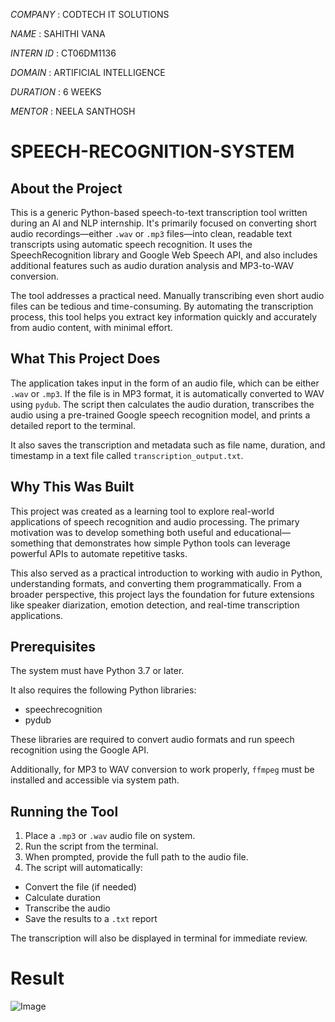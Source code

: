 *COMPANY*   : CODTECH IT SOLUTIONS

*NAME*      : SAHITHI VANA

*INTERN ID* : CT06DM1136

*DOMAIN*    : ARTIFICIAL INTELLIGENCE

*DURATION*  : 6 WEEKS

*MENTOR*    : NEELA SANTHOSH


# SPEECH-RECOGNITION-SYSTEM

## About the Project

This is a generic Python-based speech-to-text transcription tool written during an AI and NLP internship. It's primarily focused on converting short audio recordings—either `.wav` or `.mp3` files—into clean, readable text transcripts using automatic speech recognition. It uses the SpeechRecognition library and Google Web Speech API, and also includes additional features such as audio duration analysis and MP3-to-WAV conversion.

The tool addresses a practical need. Manually transcribing even short audio files can be tedious and time-consuming. By automating the transcription process, this tool helps you extract key information quickly and accurately from audio content, with minimal effort.

## What This Project Does

The application takes input in the form of an audio file, which can be either `.wav` or `.mp3`. If the file is in MP3 format, it is automatically converted to WAV using `pydub`. The script then calculates the audio duration, transcribes the audio using a pre-trained Google speech recognition model, and prints a detailed report to the terminal.

It also saves the transcription and metadata such as file name, duration, and timestamp in a text file called `transcription_output.txt`.

## Why This Was Built

This project was created as a learning tool to explore real-world applications of speech recognition and audio processing. The primary motivation was to develop something both useful and educational—something that demonstrates how simple Python tools can leverage powerful APIs to automate repetitive tasks.

This also served as a practical introduction to working with audio in Python, understanding formats, and converting them programmatically. From a broader perspective, this project lays the foundation for future extensions like speaker diarization, emotion detection, and real-time transcription applications.

## Prerequisites

The system must have Python 3.7 or later.

It also requires the following Python libraries:

- speechrecognition  
- pydub  

These libraries are required to convert audio formats and run speech recognition using the Google API.

Additionally, for MP3 to WAV conversion to work properly, `ffmpeg` must be installed and accessible via system path. 

## Running the Tool

1. Place a `.mp3` or `.wav` audio file on system.
2. Run the script from the terminal.
3. When prompted, provide the full path to the audio file.
4. The script will automatically:
- Convert the file (if needed)
- Calculate duration
- Transcribe the audio
- Save the results to a `.txt` report

The transcription will also be displayed in terminal for immediate review.

# Result

![Image](https://github.com/user-attachments/assets/31c81f71-9cdf-48cb-b12d-3d8ded9e89d7)
